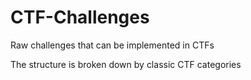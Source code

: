 # CTF-Challenges
Raw challenges that can be implemented in CTFs

The structure is broken down by classic CTF categories
